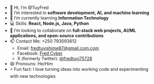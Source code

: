 - 👋 Hi, I’m @TuyFred  
- 👀 I’m interested in **software development, AI, and machine learning**  
- 🌱 I’m currently learning **Information Technology**  
- 💻 Skills: **React, Node.js, Java, Python**  
- 💞️ I’m looking to collaborate on **full-stack web projects, AI/ML applications, and open-source contributions**  
- 📫 Contact Me:  +250 793093612
  - Email: [fredtuyishime87@gmail.com.com](mailto:fredtuyishime87@gmail.com)  
  - Facebook: [Fred Cyber](https://www.facebook.com/fred.cyber1)  
  - X (formerly Twitter): [@fredtuyi75728](https://x.com/fredtuyi75728)  
- 😄 Pronouns: He/Him  
- ⚡ Fun fact: I love turning ideas into working code and experimenting with new technologies  

<!---
TuyFred/TuyFred is a ✨ special ✨ repository because its `README.md` appears on your GitHub profile.
You can click the Preview link to take a look at your changes.
--->
